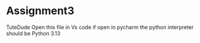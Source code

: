 # Assignment3
TuteDude Open this file in Vs code if open in pycharm the python interpreter should be Python 3.13
